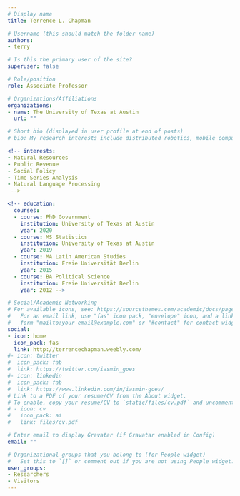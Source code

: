 ```yaml
---
# Display name
title: Terrence L. Chapman

# Username (this should match the folder name)
authors:
- terry

# Is this the primary user of the site?
superuser: false

# Role/position
role: Associate Professor

# Organizations/Affiliations
organizations:
- name: The University of Texas at Austin
  url: ""

# Short bio (displayed in user profile at end of posts)
# bio: My research interests include distributed robotics, mobile computing and programmable matter.

<!-- interests:
- Natural Resources
- Public Revenue 
- Social Policy
- Time Series Analysis
- Natural Language Processing
 -->

<!-- education:
  courses:
  - course: PhD Government
    institution: University of Texas at Austin
    year: 2020
  - course: MS Statistics
    institution: University of Texas at Austin
    year: 2019
  - course: MA Latin American Studies
    institution: Freie Universität Berlin
    year: 2015
  - course: BA Political Science
    institution: Freie Universität Berlin
    year: 2012 -->

# Social/Academic Networking
# For available icons, see: https://sourcethemes.com/academic/docs/page-builder/#icons
#   For an email link, use "fas" icon pack, "envelope" icon, and a link in the
#   form "mailto:your-email@example.com" or "#contact" for contact widget.
social:
- icon: home
  icon_pack: fas
  link: http://terrencechapman.weebly.com/
#- icon: twitter
#  icon_pack: fab
#  link: https://twitter.com/iasmin_goes
#- icon: linkedin
#  icon_pack: fab
#  link: https://www.linkedin.com/in/iasmin-goes/
# Link to a PDF of your resume/CV from the About widget.
# To enable, copy your resume/CV to `static/files/cv.pdf` and uncomment the lines below.
# - icon: cv
#   icon_pack: ai
#   link: files/cv.pdf

# Enter email to display Gravatar (if Gravatar enabled in Config)
email: ""

# Organizational groups that you belong to (for People widget)
#   Set this to `[]` or comment out if you are not using People widget.
user_groups:
- Researchers
- Visitors
---
```


